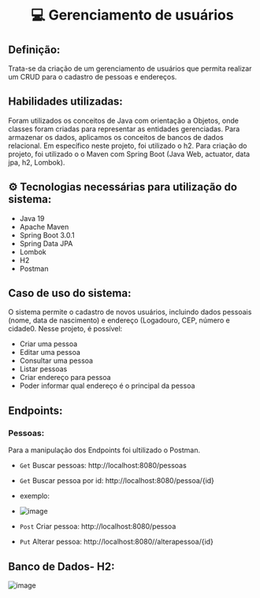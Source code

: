 <h1 align = "center"> 💻 Gerenciamento de usuários </h1>

## Definição:
Trata-se da criação de um gerenciamento de usuários que permita realizar um CRUD para o cadastro de pessoas e endereços. 

## Habilidades utilizadas:

Foram utilizados os conceitos de Java com orientação a Objetos, onde classes foram criadas para representar as entidades gerenciadas. Para armazenar os dados, aplicamos os conceitos de bancos de dados relacional. Em específico neste projeto, foi utilizado o h2. Para criação do projeto, foi utilizado o o Maven com Spring Boot (Java Web, actuator, data jpa, h2, Lombok).	

## ⚙️ Tecnologias necessárias para utilização do sistema:
+ Java 19
+ Apache Maven
+ Spring Boot 3.0.1
+ Spring Data JPA
+ Lombok
+ H2 
+ Postman

## Caso de uso do sistema:
O sistema permite o cadastro de novos usuários, incluindo dados pessoais (nome, data de nascimento) e endereço (Logadouro, CEP, número e cidade0. Nesse projeto, é possível:

+ Criar uma pessoa
+ Editar uma pessoa
+	Consultar uma pessoa
+ Listar pessoas
+	Criar endereço para pessoa
+	Poder informar qual endereço é o principal da pessoa

## Endpoints:

### Pessoas:

Para a manipulação dos Endpoints foi ultilizado o Postman.

-	`Get` Buscar pessoas: http://localhost:8080/pessoas
-	`Get` Buscar pessoa por id: http://localhost:8080/pessoa/{id}

- exemplo:
- ![image](https://user-images.githubusercontent.com/108132741/213063054-b9619983-cd89-40b8-abb9-ade1c720c5cd.png)


-	`Post` Criar pessoa: http://localhost:8080/pessoa
-	`Put` Alterar pessoa: http://localhost:8080//alterapessoa/{id}

## Banco de Dados- H2:

![image](https://user-images.githubusercontent.com/108132741/213057137-dd2b6595-bbe8-452d-b1b1-7081fab8b71c.png)
